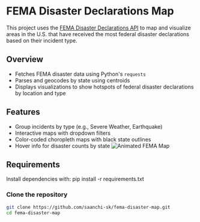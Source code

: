 # FEMA Disaster Declarations Map

This project uses the [FEMA Disaster Declarations API](https://www.fema.gov/api/open/v1/FemaWebDisasterDeclarations) to map and visualize areas in the U.S. that have received the most federal disaster declarations based on their incident type.

## Overview

- Fetches FEMA disaster data using Python's `requests`
- Parses and geocodes by state using centroids
- Displays visualizations to show hotspots of federal disaster declarations by location and type

## Features

- Group incidents by type (e.g., Severe Weather, Earthquake)
- Interactive maps with dropdown filters
- Color-coded choropleth maps with black state outlines
- Hover info for disaster counts by state
![Animated FEMA Map](fema_disasters.gif)

  

## Requirements

Install dependencies with:
pip install -r requirements.txt

### Clone the repository

```bash
git clone https://github.com/saanchi-sk/fema-disaster-map.git
cd fema-disaster-map
